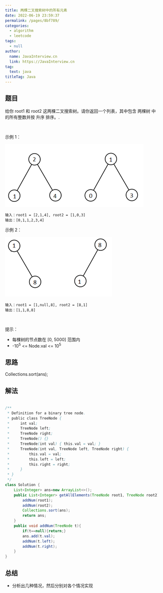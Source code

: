 ```yaml
---
title: 两棵二叉搜索树中的所有元素
date: 2022-06-19 23:59:37
permalink: /pages/8bf789/
categories: 
  - algorithm
  - leetcode
tags: 
  - null
author: 
  name: JavaInterview.cn
  link: https://JavaInterview.cn
tag: 
  text: java
titleTag: Java
---
```



## 题目

给你 root1 和 root2 这两棵二叉搜索树。请你返回一个列表，其中包含 两棵树 中的所有整数并按 升序 排序。.

 

示例 1：

![](../../../media/pictures/leetcode/q2-e1.png)

    输入：root1 = [2,1,4], root2 = [1,0,3]
    输出：[0,1,1,2,3,4]
示例 2：

![](../../../media/pictures/leetcode/q2-e5-.png)

    输入：root1 = [1,null,8], root2 = [8,1]
    输出：[1,1,8,8]
 

提示：

- 每棵树的节点数在 [0, 5000] 范围内
- -10<sup>5</sup> <= Node.val <= 10<sup>5</sup>



## 思路

Collections.sort(ans);

## 解法
```java

/**
 * Definition for a binary tree node.
 * public class TreeNode {
 *     int val;
 *     TreeNode left;
 *     TreeNode right;
 *     TreeNode() {}
 *     TreeNode(int val) { this.val = val; }
 *     TreeNode(int val, TreeNode left, TreeNode right) {
 *         this.val = val;
 *         this.left = left;
 *         this.right = right;
 *     }
 * }
 */
class Solution {
    List<Integer> ans=new ArrayList<>();
    public List<Integer> getAllElements(TreeNode root1, TreeNode root2) {
        addNum(root1);
        addNum(root2);
        Collections.sort(ans);
        return ans;
    }
    public void addNum(TreeNode t){
        if(t==null){return;}
        ans.add(t.val);
        addNum(t.left);
        addNum(t.right);
    }
}
```

## 总结

- 分析出几种情况，然后分别对各个情况实现 
